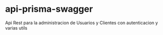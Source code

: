# api-prisma-swagger
 Api Rest para la administracion de Usuarios y Clientes con autenticacion y varias utils
